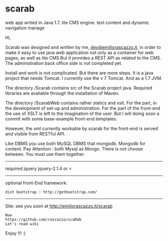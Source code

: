 # scarab
web app writed in Java 1.7. lite CMS engine. text content and dynamic navigation manage 

Hi,

Scarab was designed and written by me, dev@emiliorascazzo.it, in order to make it easy to use java web application not only as a container for web pages, as well as lite CMS.But it provides a REST API as related to the CMS. The administration back office side is not completed yet.

Install and work is not complicated. But there are more steps. It is a java project that needs Tomcat. I currently use the v 7 Tomcat. And as a 1.7 JVM. 

The directory /Scarab contains src of the Scarab project java. Required libraries are available through the installation of Maven.

The directory /ScarabWeb contains rather statics and xslt. For the part, in the development of set-up and administration. For the part of the front-end the use of XSLT is left to the imagination of the user. But I will doing soon a commit with some base-example front-end templates.

However, the xml currently workable by scarab for the front-end is served and visible from RESTful API.

Like DBMS you use both MySQL DBMS that mongodb. Mongodb for content. Pay Attention : both Mysql as Mongo. There is not choose between. You must use them together. 

-------------------
required
	jquery jquery-2.1.4 or <


-------------------

optional front-End framework:

	dist bootstrap : http://getbootstrap.com/
-------------------

Site:
	see you soon at
	http://emiliorascazzo.it/scarab 
	
	Now
	https://github.com/rascazzo/scaRab
	Let's read wiki

Enjoy !!! :)
